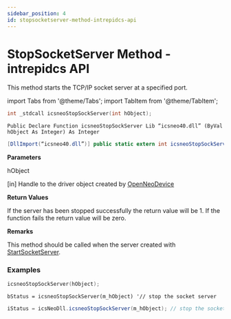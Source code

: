 ```yaml
---
sidebar_position: 4
id: stopsocketserver-method-intrepidcs-api
---
```


# StopSocketServer Method - intrepidcs API

This method starts the TCP/IP socket server at a specified port.

import Tabs from '@theme/Tabs';
import TabItem from '@theme/TabItem';

<Tabs>
<TabItem value="cpp" label="C/C++ Declare" default>

```cpp
int _stdcall icsneoStopSockServer(int hObject);
```
</TabItem>

<TabItem value="vbnet" label="Visual Basic .NET Declare">

```vbnet
Public Declare Function icsneoStopSockServer Lib “icsneo40.dll” (ByVal hObject As Integer) As Integer
```
</TabItem>

<TabItem value="c#" label="C# Declare">

```csharp
[DllImport(“icsneo40.dll”)] public static extern int icsneoStopSockServer(int hObject);
```
</TabItem>
</Tabs>

**Parameters**

hObject

\[in] Handle to the driver object created by [OpenNeoDevice](../basic-functions-overview-intrepidcs-api/openneodevice-method-intrepidcs-api)

**Return Values**

If the server has been stopped successfully the return value will be 1. If the function fails the return value will be zero.

**Remarks**

This method should be called when the server created with [StartSocketServer](startsocketserver-method-intrepidcs-api).

### Examples

<Tabs>
<TabItem value="cpp" label="C/C++ Example" default>

```cpp
icsneoStopSockServer(hObject);
```
</TabItem>

<TabItem value="c#" label="C# Example">

```vbnet
bStatus = icsneoStopSockServer(m_hObject) '// stop the socket server
```
</TabItem>

<TabItem value="vbnet" label="Visual Basic .NET Example">

```csharp
iStatus = icsNeoDll.icsneoStopSockServer(m_hObject); // stop the socket server
```
</TabItem>
</Tabs>
